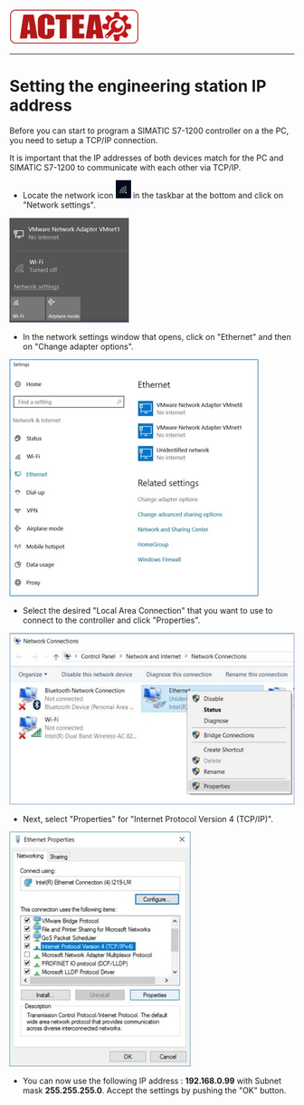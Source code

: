 
![ACTEA](/Logo_ACTEA_2.png)
_____________________________________
# Setting the engineering station IP address
Before you can start to program a SIMATIC S7-1200 controller on a the PC, you need to setup a TCP/IP connection.

It is important that the IP addresses of both devices match for the PC and
SIMATIC S7-1200 to communicate with each other via TCP/IP.

* Locate the network icon ![](../Ad03/Images/Network_icon.jpg) in the taskbar at the bottom and click on "Network settings".

![](../Ad03/Images/Network_settings.jpg)

* In the network settings window that opens, click on "Ethernet" and then on "Change adapter options".


![](../Ad03/Images/Select_ethernet.jpg)

* Select the desired "Local Area Connection" that you want to use to connect to the controller and click "Properties".

![](../Ad03/Images/Network_connections.jpg)

* Next, select "Properties" for "Internet Protocol Version 4 (TCP/IP)".

![](../Ad03/Images/Ethernet_properties.jpg)

* You can now use the following IP address : **192.168.0.99** with Subnet mask **255.255.255.0**. Accept the settings by pushing the "OK" button.
